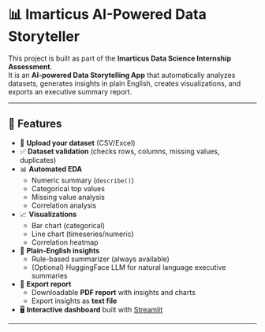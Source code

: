 # 📊 Imarticus AI-Powered Data Storyteller

This project is built as part of the **Imarticus Data Science Internship Assessment**.  
It is an **AI-powered Data Storytelling App** that automatically analyzes datasets, generates insights in plain English, creates visualizations, and exports an executive summary report.

---

## 🚀 Features

- 📂 **Upload your dataset** (CSV/Excel)
- ✅ **Dataset validation** (checks rows, columns, missing values, duplicates)
- 📊 **Automated EDA**
  - Numeric summary (`describe()`)
  - Categorical top values
  - Missing value analysis
  - Correlation analysis
- 📈 **Visualizations**
  - Bar chart (categorical)
  - Line chart (timeseries/numeric)
  - Correlation heatmap
- 🧠 **Plain-English insights**
  - Rule-based summarizer (always available)
  - (Optional) HuggingFace LLM for natural language executive summaries
- 📝 **Export report**
  - Downloadable **PDF report** with insights and charts
  - Export insights as **text file**
- 🖥️ **Interactive dashboard** built with [Streamlit](https://streamlit.io/)

---
